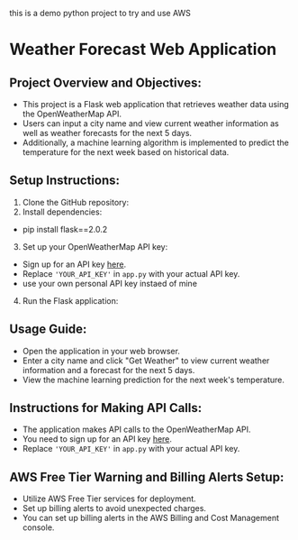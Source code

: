this is a demo python project to try and use AWS 
# Weather Forecast Web Application

## Project Overview and Objectives:
- This project is a Flask web application that retrieves weather data using the OpenWeatherMap API.
- Users can input a city name and view current weather information as well as weather forecasts for the next 5 days.
- Additionally, a machine learning algorithm is implemented to predict the temperature for the next week based on historical data.

## Setup Instructions:
1. Clone the GitHub repository:
2. Install dependencies:
- pip install flask==2.0.2
3. Set up your OpenWeatherMap API key:
- Sign up for an API key [here](https://home.openweathermap.org/users/sign_up).
- Replace `'YOUR_API_KEY'` in `app.py` with your actual API key.
- use your own personal API key instaed of mine
4. Run the Flask application:
  
## Usage Guide:
- Open the application in your web browser.
- Enter a city name and click "Get Weather" to view current weather information and a forecast for the next 5 days.
- View the machine learning prediction for the next week's temperature.

## Instructions for Making API Calls:
- The application makes API calls to the OpenWeatherMap API.
- You need to sign up for an API key [here](https://home.openweathermap.org/users/sign_up).
- Replace `'YOUR_API_KEY'` in `app.py` with your actual API key.

## AWS Free Tier Warning and Billing Alerts Setup:
- Utilize AWS Free Tier services for deployment.
- Set up billing alerts to avoid unexpected charges.
- You can set up billing alerts in the AWS Billing and Cost Management console.


